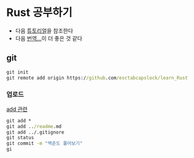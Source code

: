 # Rust 공부하기

- 다음 [튜토리얼](https://doc.rust-lang.org/stable/book)을 참조한다
- 다음 [번역...](https://rinthel.github.io/rust-lang-book-ko/)이 더 좋은 것 같다



## git
```cmd
git init
git remote add origin https://github.com/esctabcapslock/learn_Rust
```
### 업로드
[add 관련](https://linuxize.com/post/gitignore-ignoring-files-in-git/)
```cmd
git add *
git add ../readme.md
git add ../.gitignore
git status
git commit -m "백준도 풀어보기"
gi
```